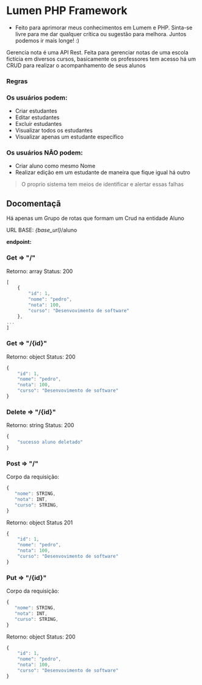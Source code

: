 # Lumen PHP Framework

- Feito para aprimorar meus conhecimentos em Lumem e PHP. Sinta-se livre para me dar qualquer crítica ou sugestão para melhora. Juntos podemos ir mais longe! :)

Gerencia nota é uma API Rest. Feita para gerenciar notas de uma escola fictícia em diversos cursos, basicamente os professores tem acesso há um CRUD para realizar o acompanhamento de seus alunos

### Regras

### Os usuários podem:

- Criar estudantes
- Editar estudantes
- Excluir estudantes
- Visualizar todos os estudantes
- Visualizar apenas um estudante específico

### Os usuários NÃO podem:

- Criar aluno como mesmo Nome
- Realizar edição em um estudante de maneira que fique igual há outro

> O proprio sistema tem meios de identificar e alertar essas falhas


## Docomentaçã

Há apenas um Grupo de rotas que formam um Crud na entidade Aluno

URL BASE: _{base_url}_/aluno

**endpoint:**
### Get => "/"
Retorno: array
Status: 200
```js
[
    {
        "id": 1,
        "nome": "pedro",
        "nota": 100,
        "curso": "Desenvovimento de software"
    },
...
]
```

### Get => "/{id}"
Retorno: object
Status: 200
```js
{
    "id": 1,
    "nome": "pedro",
    "nota": 100,
    "curso": "Desenvovimento de software"
}
```

### Delete => "/{id}"
Retorno: string
Status: 200
```js
{
    "sucesso aluno deletado"
}
```

### Post => "/"
Corpo da requisição:
 ```js
{
    "nome": STRING,
    "nota": INT,
    "curso": STRING,
}
```
Retorno: object
Status 201
```js
{
    "id": 1,
    "nome": "pedro",
    "nota": 100,
    "curso": "Desenvovimento de software"
}
```
 ### Put => "/{id}"
Corpo da requisição:
 ```js
{
    "nome": STRING,
    "nota": INT,
    "curso": STRING,
}
```
Retorno: object
Status: 200
```js
{
    "id": 1,
    "nome": "pedro",
    "nota": 100,
    "curso": "Desenvovimento de software"
}
```
